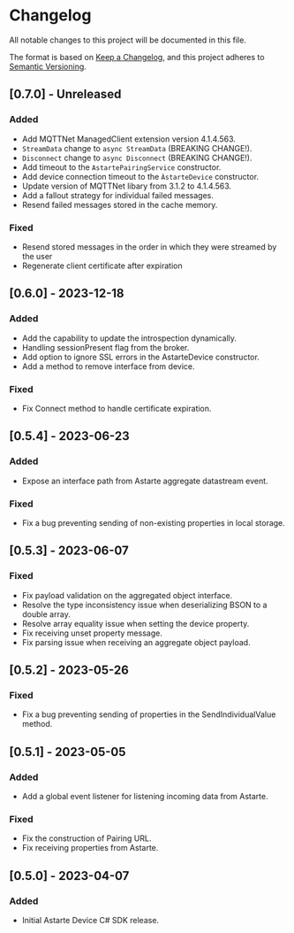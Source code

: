 # Changelog
All notable changes to this project will be documented in this file.

The format is based on [Keep a Changelog](https://keepachangelog.com/en/1.0.0/),
and this project adheres to [Semantic Versioning](https://semver.org/spec/v2.0.0.html).

## [0.7.0] - Unreleased
### Added
- Add MQTTNet ManagedClient extension version 4.1.4.563.
- `StreamData` change to `async StreamData` (BREAKING CHANGE!).
- `Disconnect` change to `async Disconnect` (BREAKING CHANGE!).
- Add timeout to the `AstartePairingService` constructor.
- Add device connection timeout to the `ÀstarteDevice` constructor.
- Update version of MQTTNet libary from 3.1.2 to 4.1.4.563.
- Add a fallout strategy for individual failed messages.
- Resend failed messages stored in the cache memory.

### Fixed
- Resend stored messages in the order in which they were streamed
by the user
- Regenerate client certificate after expiration

## [0.6.0] - 2023-12-18
### Added
- Add the capability to update the introspection dynamically.
- Handling sessionPresent flag from the broker.
- Add option to ignore SSL errors in the AstarteDevice constructor.
- Add a method to remove interface from device.

### Fixed
- Fix Connect method to handle certificate expiration.

## [0.5.4] - 2023-06-23
### Added
- Expose an interface path from Astarte aggregate datastream event.

### Fixed
- Fix a bug preventing sending of non-existing properties in local storage.

## [0.5.3] - 2023-06-07
### Fixed
- Fix payload validation on the aggregated object interface.
- Resolve the type inconsistency issue when deserializing BSON to a double array.
- Resolve array equality issue when setting the device property.
- Fix receiving unset property message.
- Fix parsing issue when receiving an aggregate object payload.

## [0.5.2] - 2023-05-26
### Fixed
- Fix a bug preventing sending of properties in the SendIndividualValue method.

## [0.5.1] - 2023-05-05
### Added
- Add a global event listener for listening incoming data from Astarte.

### Fixed
- Fix the construction of Pairing URL.
- Fix receiving properties from Astarte.

## [0.5.0] - 2023-04-07
### Added
- Initial Astarte Device C# SDK release.
